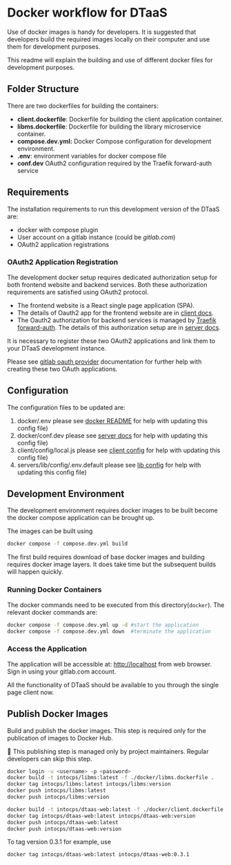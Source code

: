 # Docker workflow for DTaaS

Use of docker images is handy for developers. It is suggested
that developers build the required images locally on their computer and
use them for development purposes.

This readme will explain the building and use of different docker files
for development purposes.

## Folder Structure

There are two dockerfiles for building the containers:

- **client.dockerfile**: Dockerfile for building
  the client application container.
- **libms.dockerfile**: Dockerfile for building the library microservice container.
- **compose.dev.yml:** Docker Compose configuration for
  development environment.
- **.env**: environment variables for docker compose file
- **conf.dev** OAuth2 configuration required by
  the Traefik forward-auth service

## Requirements

The installation requirements to run this development version of
the DTaaS are:

- docker with compose plugin
- User account on a gitlab instance (could be _gitlab.com_)
- OAuth2 application registrations

### OAuth2 Application Registration

The development docker setup requires dedicated authorization
setup for both frontend website and backend services.
Both these authorization requirements are satisfied
using OAuth2 protocol.

- The frontend website is a React single page application (SPA).
- The details of Oauth2 app for the frontend website are in
  [client docs](../docs/admin/client/auth.md).
- The Oauth2 authorization for backend services is managed
  by [Traefik forward-auth](https://github.com/thomseddon/traefik-forward-auth).
  The details of this authorization setup are in
  [server docs](../docs/admin/servers/auth.md).

It is necessary to register these two OAuth2 applications and
link them to your DTaaS development instance.

Please see
[gitlab oauth provider](https://docs.gitlab.com/ee/integration/oauth_provider.html)
documentation for further help with creating these two OAuth applications.

## Configuration

The configuration files to be updated are:

1. docker/.env
   please see [docker README](../deploy/docker/SERVER.md) for help
   with updating this config file)
1. docker/conf.dev
   please see [server docs](../docs/admin/servers/auth.md) for help
   with updating this config file)
1. client/config/local.js
   please see [client config](../docs/admin/client/config.md) for help
   with updating this config file)
1. servers/lib/config/.env.default
   please see [lib config](../docs/admin/servers/lib/docker.md) for help
   with updating this config file)

## Development Environment

The development environment requires docker images to be built
become the docker compose application can be brought up.

The images can be built using

```sh
docker compose -f compose.dev.yml build
```

The first build requires download of base docker images and building
requires docker image layers.
It does take time but the subsequent builds will happen quickly.

### Running Docker Containers

The docker commands need to be executed from this directory(`docker`).
The relevant docker commands are:

```bash
docker compose -f compose.dev.yml up -d #start the application
docker compose -f compose.dev.yml down  #terminate the application
```

### Access the Application

The application will be accessible at:
<http://localhost> from web browser.
Sign in using your gitlab.com account.

All the functionality of DTaaS should be available to you
through the single page client now.

## Publish Docker Images

Build and publish the docker images. This step is required only for
the publication of images to Docker Hub.

:stop_sign: This publishing step is managed
only by project maintainers. Regular developers can skip this step.

```sh
docker login -u <username> -p <password>
docker build -t intocps/libms:latest -f ./docker/libms.dockerfile .
docker tag intocps/libms:latest intocps/libms:version
docker push intocps/libms:latest
docker push intocps/libms:version

docker build -t intocps/dtaas-web:latest -f ./docker/client.dockerfile .
docker tag intocps/dtaas-web:latest intocps/dtaas-web:version
docker push intocps/dtaas-web:latest
docker push intocps/dtaas-web:version
```

To tag version 0.3.1 for example, use

```sh
docker tag intocps/dtaas-web:latest intocps/dtaas-web:0.3.1
```
